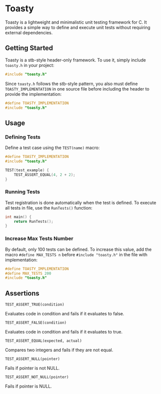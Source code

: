 # Toasty

Toasty is a lightweight and minimalistic unit testing framework for C. It provides a simple way to define and execute unit tests without requiring external dependencies.

## Getting Started

Toasty is a stb-style header-only framework. To use it, simply include `toasty.h` in your project:
```C
#include "toasty.h"
```
Since `toasty.h` follows the stb-style pattern, you also must define `TOASTY_IMPLEMENTATION` in one source file before including the header to provide the implementation:
```C
#define TOASTY_IMPLEMENTATION
#include "toasty.h"
```

## Usage

### Defining Tests

Define a test case using the `TEST(name)` macro:
```C
#define TOASTY_IMPLEMENTATION
#include "toasty.h"

TEST(test_example) {
    TEST_ASSERT_EQUAL(4, 2 + 2);
}
```

### Running Tests

Test registration is done automatically when the test is defined. To execute all tests in file, use the `RunTests()` function:
```C
int main() {
    return RunTests();
}
```

### Increase Max Tests Number

By default, only 100 tests can be defined. To increase this value, add the macro `#define MAX_TESTS n` before `#include "toasty.h"` in the file with implementation:
```C
#define TOASTY_IMPLEMENTATION
#define MAX_TESTS 200
#include "toasty.h"
```

## Assertions

```
TEST_ASSERT_TRUE(condition)
```
Evaluates code in condition and fails if it evaluates to false.

```
TEST_ASSERT_FALSE(condition)
```
Evaluates code in condition and fails if it evaluates to true.

```
TEST_ASSERT_EQUAL(expected, actual)
```
Compares two integers and fails if they are not equal.

```
TEST_ASSERT_NULL(pointer)
```
Fails if pointer is not NULL.

```
TEST_ASSERT_NOT_NULL(pointer)
```
Fails if pointer is NULL.

